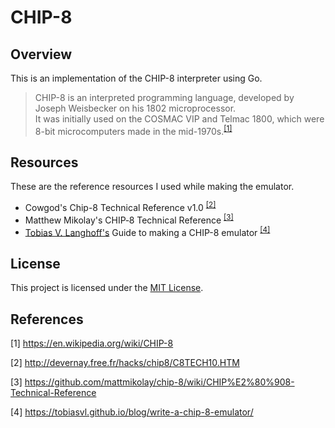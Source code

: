 # CHIP-8

## Overview

This is an implementation of the CHIP-8 interpreter using Go.

> CHIP-8 is an interpreted programming language, developed by Joseph Weisbecker on his 1802 microprocessor.  
> It was initially used on the COSMAC VIP and Telmac 1800, which were 8-bit microcomputers made in the mid-1970s.<sup>[[1]](#1)</sup>

## Resources

These are the reference resources I used while making the emulator.

- Cowgod's Chip-8 Technical Reference v1.0 <sup>[[2]](#2)</sup>
- Matthew Mikolay's CHIP‐8 Technical Reference <sup>[[3]](#3)</sup>
- [Tobias V. Langhoff's](https://github.com/tobiasvl) Guide to making a CHIP-8 emulator <sup>[[4]](#4)</sup>

## License
This project is licensed under the [MIT License](LICENSE).

## References

<a id="1">[1]</a>
https://en.wikipedia.org/wiki/CHIP-8

<a id="2">[2]</a>
http://devernay.free.fr/hacks/chip8/C8TECH10.HTM

<a id="3">[3]</a>
https://github.com/mattmikolay/chip-8/wiki/CHIP%E2%80%908-Technical-Reference

<a id="4">[4]</a>
https://tobiasvl.github.io/blog/write-a-chip-8-emulator/